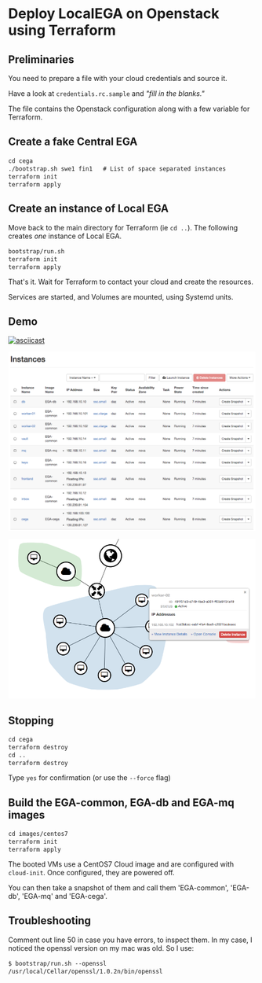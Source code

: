 # Deploy LocalEGA on Openstack using Terraform

## Preliminaries

You need to prepare a file with your cloud credentials and source it.

Have a look at `credentials.rc.sample` and _"fill in the blanks."_

The file contains the Openstack configuration along with a few
variable for Terraform.

## Create a fake Central EGA

	cd cega
	./bootstrap.sh swe1 fin1   # List of space separated instances
	terraform init
	terraform apply
	
## Create an instance of Local EGA

Move back to the main directory for Terraform (ie `cd ..`).
The following creates _one_ instance of Local EGA.

	bootstrap/run.sh
	terraform init
	terraform apply
	
That's it. Wait for Terraform to contact your cloud and create the resources.

Services are started, and Volumes are mounted, using Systemd units.

## Demo

[![asciicast](https://asciinema.org/a/V8VTO0rVxW5zZK8bnNmlO3qV0.png)](https://asciinema.org/a/V8VTO0rVxW5zZK8bnNmlO3qV0)

![Local EGA VMs](test/vms.png)

![Local EGA Network](test/network.png)

## Stopping

	cd cega
	terraform destroy
	cd ..
	terraform destroy

Type `yes` for confirmation (or use the `--force` flag)

## Build the EGA-common, EGA-db and EGA-mq images

	cd images/centos7
	terraform init
	terraform apply

The booted VMs use a CentOS7 Cloud image and are configured with
`cloud-init`. Once configured, they are powered off.

You can then take a snapshot of them and call them 'EGA-common',
'EGA-db', 'EGA-mq' and 'EGA-cega'.


## Troubleshooting

Comment out line 50 in case you have errors, to inspect them.
In my case, I noticed the openssl version on my mac was old. So I use:

	$ bootstrap/run.sh --openssl /usr/local/Cellar/openssl/1.0.2n/bin/openssl
